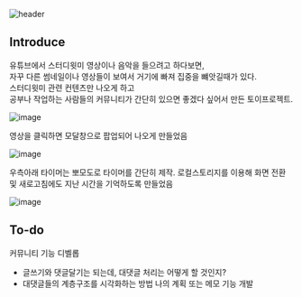 ![header](https://capsule-render.vercel.app/api?type=transparent&height=300&section=header&text=Study%20With%20Me&fontSize=90&fontColor=ffffff)

## Introduce

유튜브에서 스터디윗미 영상이나 음악을 들으려고 하다보면,   
자꾸 다른 썸네일이나 영상들이 보여서 거기에 빠져 집중을 뺴앗길때가 있다.   
스터디윗미 관련 컨텐츠만 나오게 하고    
공부나 작업하는 사람들의 커뮤니티가 간단히 있으면 좋겠다 싶어서 만든 토이프로젝트.   

![image](https://github.com/user-attachments/assets/3bf8a6fe-6b56-461e-8294-afe52dbaa818)

영상을 클릭하면 모달창으로 팝업되어 나오게 만들었음

![image](https://github.com/user-attachments/assets/c35340f4-ff85-42a0-a3c1-58ab05e70fd1)

우측아래 타이머는 뽀모도로 타이머를 간단히 제작.
로컬스토리지를 이용해 화면 전환 및 새로고침에도 지난 시간을 기억하도록 만들었음

![image](https://github.com/user-attachments/assets/df61e82c-d4c2-41bc-8d25-13d51879000f)

## To-do
커뮤니티 기능 디벨롭
- 글쓰기와 댓글달기는 되는데, 대댓글 처리는 어떻게 할 것인지?
- 대댓글들의 계층구조를 시각화하는 방법
나의 계획 또는 메모 기능 개발
